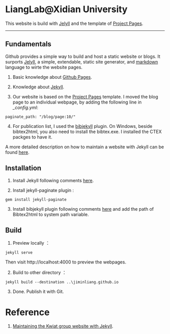 # LiangLab@Xidian University

This website is build with [Jelyll](https://jekyllrb.com/docs/) and the template of [Project Pages](http://projectpages.github.io/project-pages/).


-------------

Fundamentals
-------------
Github provides a simple way to build and host a static website or blogs. It surports [Jelyll](https://jekyllrb.com/docs/), a simple, extendable, static site generator, and [markdown](http://www.markdown.cn/) language to wirte the website pages. 

1. Basic knowledge about [Github Pages](https://pages.github.com/). 

2. Knowledge about [Jekyll](https://jekyllrb.com/docs/). 

3. Our website is based on the [Project Pages](http://projectpages.github.io/project-pages/) template. I moved the blog page to an individual webpage, by adding the following line in *_config.yml*:
```
paginate_path: "/blog/page:10/"
```
4. For publication list, I used the [bibjekyll](https://github.com/pablooliveira/bibjekyll) plugin. On Windows, beside bibtex2html, you also need to install the bibtex.exe. I installed the CTEX packges to have it. 

A more detailed description on how to maintain a website with Jekyll can be found [here](https://github.com/kdsec/kdsec.github.io).


Installation
-------------
1. Install Jekyll following comments [here](https://jekyllrb.com/docs/installation/windows/).

2. Install jekyll-paginate plugin :
```
gem install jekyll-paginate
```

3. Install bibjekyll plugin following comments [here](https://github.com/pablooliveira/bibjekyll) and add the path of Bibtex2html to system path variable. 


Build
-------------
1. Preview locally ：
```
jekyll serve
```
  Then visit http://localhost:4000 to preview the webpages. 

2. Build to other directory ：
```
jekyll build --destination ..\jiminliang.github.io
```

3. Done. Publish it with Git. 



# Reference
1. [Maintaining the Kwiat group website with Jekyll](https://github.com/kdsec/kdsec.github.io). 
